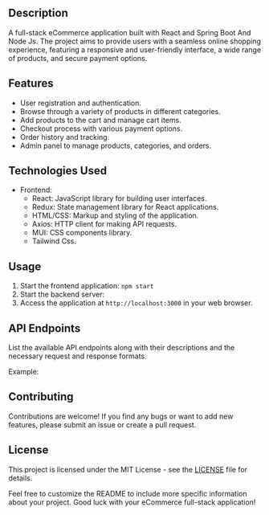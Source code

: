 ## Description

A full-stack eCommerce application built with React and Spring Boot And Node Js. The project aims to provide users with a seamless online shopping experience, featuring a responsive and user-friendly interface, a wide range of products, and secure payment options.



## Features

- User registration and authentication.
- Browse through a variety of products in different categories.
- Add products to the cart and manage cart items.
- Checkout process with various payment options.
- Order history and tracking.
- Admin panel to manage products, categories, and orders.


## Technologies Used

- Frontend:
  - React: JavaScript library for building user interfaces.
  - Redux: State management library for React applications.
  - HTML/CSS: Markup and styling of the application.
  - Axios: HTTP client for making API requests.
  - MUI: CSS components library.
  - Tailwind Css.



## Usage

1. Start the frontend application: `npm start`
2. Start the backend server:
3. Access the application at `http://localhost:3000` in your web browser.

## API Endpoints

List the available API endpoints along with their descriptions and the necessary request and response formats.

Example:


## Contributing

Contributions are welcome! If you find any bugs or want to add new features, please submit an issue or create a pull request.

## License

This project is licensed under the MIT License - see the [LICENSE](LICENSE) file for details.


Feel free to customize the README to include more specific information about your project. Good luck with your eCommerce full-stack application!



